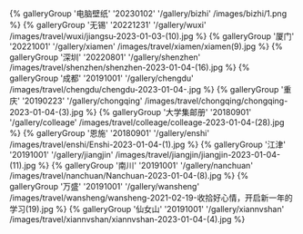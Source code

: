 <div class="gallery-group-main">
{% galleryGroup '电脑壁纸' '20230102' '/gallery/bizhi' /images/bizhi/1.png %}
{% galleryGroup '无锡' '20221231' '/gallery/wuxi' /images/travel/wuxi/jiangsu-2023-01-03-(10).jpg %}
{% galleryGroup '厦门' '20221001' '/gallery/xiamen' /images/travel/xiamen/xiamen(9).jpg %}
{% galleryGroup '深圳' '20220801' '/gallery/shenzhen' /images/travel/shenzhen/shenzhen-2023-01-04-(16).jpg %}
{% galleryGroup '成都' '20191001' '/gallery/chengdu' /images/travel/chengdu/chengdu-2023-01-04-.jpg %}
{% galleryGroup '重庆' '20190223' '/gallery/chongqing' /images/travel/chongqing/chongqing-2023-01-04-(3).jpg %}
{% galleryGroup '大学集邮册' '20180901' '/gallery/colleage' /images/travel/colleage/colleage-2023-01-04-(28).jpg %}
{% galleryGroup '恩施' '20180901' '/gallery/enshi' /images/travel/enshi/Enshi-2023-01-04-(1).jpg %}
{% galleryGroup '江津' '20191001' '/gallery/jiangjin' /images/travel/jiangjin/jiangjin-2023-01-04-(11).jpg %}
{% galleryGroup '南川' '20191001' '/gallery/nanchuan' /images/travel/nanchuan/Nanchuan-2023-01-04-(8).jpg %}
{% galleryGroup '万盛' '20191001' '/gallery/wansheng' /images/travel/wansheng/wansheng-2021-02-19-收拾好心情，开启新一年的学习(19).jpg %}
{% galleryGroup '仙女山' '20191001' '/gallery/xiannvshan' /images/travel/xiannvshan/xiannvshan-2023-01-04-(4).jpg %}


</div>

 
